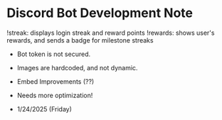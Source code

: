# Discord Bot Development Note

!streak: displays login streak and reward points 
!rewards: shows user's rewards, and sends a badge for milestone streaks 

- Bot token is not secured.
- Images are hardcoded, and not dynamic.
- Embed Improvements (??)
- Needs more optimization!

- 1/24/2025 (Friday)
